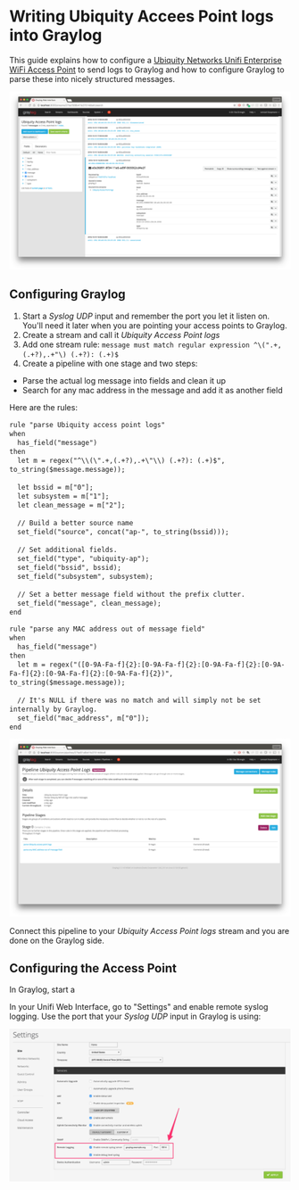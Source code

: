 # Writing Ubiquity Accees Point logs into Graylog

This guide explains how to configure a [Ubiquity Networks Unifi Enterprise WiFi Access Point](https://www.ubnt.com/unifi/unifi-ap/) to send logs to Graylog and how to configure Graylog to parse these into nicely structured messages.

![](https://github.com/Graylog2/graylog-guide-ubiquity-unify-ap/blob/master/message.png)

## Configuring Graylog

1. Start a _Syslog UDP_ input and remember the port you let it listen on. You'll need it later when you are pointing your access points to Graylog.
1. Create a stream and call it _Ubiquity Access Point logs_
1. Add one stream rule: `message must match regular expression ^\(".+,(.+?),.+"\) (.+?): (.+)$`
1. Create a pipeline with one stage and two steps:
  * Parse the actual log message into fields and clean it up
  * Search for any mac address in the message and add it as another field

Here are the rules:

```
rule "parse Ubiquity access point logs"
when
  has_field("message")
then
  let m = regex("^\\(\".+,(.+?),.+\"\\) (.+?): (.+)$", to_string($message.message));
  
  let bssid = m["0"];
  let subsystem = m["1"];
  let clean_message = m["2"];
  
  // Build a better source name
  set_field("source", concat("ap-", to_string(bssid)));
  
  // Set additional fields.
  set_field("type", "ubiquity-ap");
  set_field("bssid", bssid);
  set_field("subsystem", subsystem); 

  // Set a better message field without the prefix clutter.
  set_field("message", clean_message);
end
```

```
rule "parse any MAC address out of message field"
when
  has_field("message")
then
  let m = regex("([0-9A-Fa-f]{2}:[0-9A-Fa-f]{2}:[0-9A-Fa-f]{2}:[0-9A-Fa-f]{2}:[0-9A-Fa-f]{2}:[0-9A-Fa-f]{2})", to_string($message.message));
  
  // It's NULL if there was no match and will simply not be set internally by Graylog.
  set_field("mac_address", m["0"]);
end
```

![](https://github.com/Graylog2/graylog-guide-ubiquity-unify-ap/blob/master/pipeline.png)

Connect this pipeline to your _Ubiquity Access Point logs_ stream and you are done on the Graylog side.

## Configuring the Access Point

In Graylog, start a 

In your Unifi Web Interface, go to "Settings" and enable remote syslog logging. Use the port that your _Syslog UDP_ input in Graylog is using:

![](https://github.com/Graylog2/graylog-guide-ubiquity-unify-ap/blob/master/unifi.jpg)
